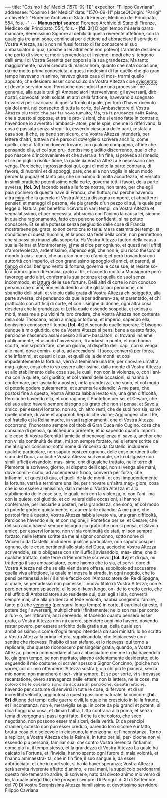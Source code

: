 --- title: "Cosimo I de' Medici (1570-09-11)" expeditor: "Filippo Cavriana" addressee: "Cosimo I de' Medici" date: "1570-09-11" placeOfOrigin: "Parigi" archiveRef: "Florence Archivio di Stato di Firenze, Mediceo del Principato, 554, fols. -" --- **Manuscript source:** Florence Archivio di Stato di Firenze, Mediceo del Principato, 554, fols. - **[fol. 3r]** D'ogni tempo mi seria parso mancare, Serenissimo Signore al debito di quella riverente affetione, con la quale gia tre anni sono, cominciai per elettione ad abbracciare il servitio di Vostra Altezza, se io non mi fussi forzato di far conoscere al suo ambasciator di qua, (poichè a lei altrimente non potevo) L'ardente desiderio che porto di vivere et morir servendola; et insieme i modi che si tengono dalli emuli di Vostra Serenità per opporsi alla sua grandezza; Ma tanto maggiormente, havrei creduto di mancar hora, quanto che nata occasione, da me molto prima conosciuta, à questi medesimi di far quello che gia gran tempo havevano in animo, havevo giusta caua di mos- trarmi quello appunto, che desidero esser conosciuto da Vostra Altezza cioe <span style="text-decoration: underline wavy;">sviscerato</span> et devoto servidor suo. Percioche dovendosi fare una processio- ne generale, alla quale tutti gli Ambasciatori intervenivano, gli avversarij, dirò nostri, convocati molti soldati et altri della fattione, havevano disdegnato trovarsivi per scaricarsi di quell'affronto il quale, per loro d'haver ricevuto gia doi anni, nel conspetto di tutta la corte, dal Ambasciatore di Vostra Altezza piu tosto che per far novo tumulto; Ma, tra la prudenza della Reina, che à questo si oppose, et tra le pro- visioni, che si erano fatte in contrario, havendone io avvertito l'ambasci- atore, per le spie, che me lo rifferivano, la cosa è passata senza strepi- to, essendo ciescuna delle parti, restata a casa soa, Il che, se bene son sicuro, che Vostra Altezza intenderà, per lettere d'altri, tuttavia mi è parso di doverglielo scrivere anch'io, come quello, che al fatto mi dovevo trovare, con qualche compagnia, affine che pensando ella, et col suo pru- dentissimo giuditio discorrendo, quello che puo nascere d'inconveniente et che averra al fin fine, si proveda al rimedio, et se ne pigli la risolu- tione, la quale da Vostra Altezza è necessario che venga. Percioche, ingrossandosi qui, ogni di molto la parte contraria, di favore, di huomini et di appoggi, pare, che ella non voglia in alcun modo perder la pugna/ et tanto piu, che un huomo di molta accortezza, et versato in simili prattiche potentissimo nella corte, governa tutti i favori, della parte avversa, **[fol. 3v]** facendo testa alle forze nostre, non tanto, per che egli paia nochiero di questa nave di Francia, che fluttua, ma perche havendo altra <span style="text-decoration: underline wavy;">mira</span> che la querela di Vostra Altezza dissegna rompere, et abbattere i pensieri et maneggi di pesona, vie piu grande d'un pezzo di sui, la quale per legge di Natura, per benefitio ricevuto in varij tempi, da Vostra Altezza et segnalatissimo, et per necessità, abbraccia con l'animo la causa lei, sicome in qualche ragionamento, fatto con persone confidenti, si ha potuto conoscere. Et se ella potesse senza pregiuditio delle cose di Francia, mostrarsene piu grata, io son certo che lo faria. Ma la calamità dei tempi, la conditione di questi huomini, et la poco sta fede della corte, non permettono che si passi piu inánzi alla scoperta. Ha Vostra Altezza fautori della causa sua la Reina/ et Montmoransy, <span style="text-decoration: underline wavy;">si</span> me si dice per ogniuno, et questi nelli uffitij d'amorevolezza, ardentissimo, sapendo egli, che non è, piu ricco thesoro al mondo à cias- cuno, che un gran numero d'amici; et però trovandosi con auttorità con imperio, et con grandissimo appoggio di amici, et parenti, al <span style="text-decoration: underline wavy;">fianco</span> di cosi benigno vento di fortuna, governa le cose sue, et resiste so- lo à primi signori di Francia, grato al Re, et accetto molto a Monsignore però favoreggiando altri, conferma la sua potenza et quella de suoi senza incommodo, et <span style="text-decoration: underline wavy;">iattura</span> delle sue fortune. Delli altri di corte io non conosco persona che c'ami, non escludendo anche gli Italiani percioche, chi sbandito delli stati, et vie piu dalla gratia di Vostra Altezza chi soiggetto, alla parte avversa, chi pendendo da quella per adheren- za, et parentado, et chi pratticato con artificij di corte, et con lusinghe di donne, ogni altra cosa desidera che la grandezza di Lei la quale essendo sospetta, et odiosa a molti, massime a piu vicini fa loro credere, che Vostra Altezza non contenta della sola Thoscana, aspiri a maggior fortuna, et imperio, sapendo ella, benissimo conoscere il tempo **[fol. 4r]** et secondo quello operare. È bisogno dunque à mio giuditio, che da Vostra Altezza si pensi bene a questo fatto, percioche nascendo assai spesso alli am- basciatori, di trovarsi insieme publicamente, et usando l'avversario, di andarsi in punto, et con buona scorta, non si potrà fare, che un giorno, al dispetto delli capi, non si venga alle mani, dove comin- ciatio, ad accendersi il fuoco, converrà per forza, che infiammi, et questi di qua, et quelli de la de monti. et cosi impudentemente la fortuna, verrà a terminare una lite, per rinovare un'altra mag- giore, cosa che io so essere alienissima, dalla mente di Vostra Altezza et allo stabilimento delle cose sue, le quali, non con la violenza, o, con l'ani- ma con la quiete, col giuditio, et col valersi delle occasioni, si hanno à confermare, per lasciarle a posteri, nella grandezza, che sono, et col modo di poterle godere quietamente, et aumentarle etiandio; A me pare, che postosi fine à questo, Vostra Altezza habbia levato via, una gran difficoltà, Percioche havendo ella, et con ragione, il Pontefice per se, et Cesare, che del suo aiuto haverà sempre bisogno piu grato che non si pensa, et Savoia amico. per esservi lontano, non so, chi altro resti, che de suoi non sia, salvo quelle ombre, di vane et apparenti Republiche vicine; Aggiongesi che il Re, col fratello et la Reina madre, in varij ragionamenti, che di Vostra Altezza occorrono, l'honorano sempre col titolo di Gran Duca mio Cugino. cosa che consuma di gelosia, qualcheduno presente; et io sapendo quanto importi alle cose di Vostra Serenità l'amicitia et benevoglienza di savoia, anchor che non vi sia continuità de stati, mi son sempre forzato, nelle lettere scritte da me al signor concinno, sotto nome di Vincenzo da Castello, includervi qualche particolare, non saputo cosi per ognuno, delle cose pertinenti allo stato del Duca, accioche Vostra Altezza scrivendole, se lo obligasse con simili ufficij avisandolo, mas- sime, che di qualche trattato, nelle terre di Piemonte le scrivevo; giorno, al dispetto delli capi, non si venga alle mani, dove comin- ciatio, ad accendersi il fuoco, converrà per forza, che infiammi, et questi di qua, et quelli de la de monti. et cosi impudentemente la fortuna, verrà a terminare una lite, per rinovare un'altra mag- giore, cosa che io so essere alienissima, dalla mente di Vostra Altezza et allo stabilimento delle cose sue, le quali, non con la violenza, o, con l'ani- ma con la quiete, col giuditio, et col valersi delle occasioni, si hanno à confermare, per lasciarle a posteri, nella grandezza, che sono, et col modo di poterle godere quietamente, et aumentarle etiandio; A me pare, che postosi fine à questo, Vostra Altezza habbia levato via, una gran difficoltà, Percioche havendo ella, et con ragione, il Pontefice per se, et Cesare, che del suo aiuto haverà sempre bisogno piu grato che non si pensa, et Savoia amico. per esservi lontano, non vi sia continuità de stati, mi son sempre forzato, nelle lettere scritte da me al signor concinno, sotto nome di Vincenzo da Castello, includervi qualche particolare, non saputo cosi per ognuno, delle cose pertinenti allo stato del Duca, accioche Vostra Altezza scrivendole, se lo obligasse con simili ufficij avisandolo, mas- sime, che di qualche trattato, nelle terre di Piemonte le scrivevo; **[fol. 4v]** et di qua, mi trattengo il suo ambasciatore, come huomo che io sia, et servi- dore di Vostra Altezza nel che se ella vien da me offesa, supplicolo ad accusarne quella viva affettione, la quale mi mostra la strada, in ogni negotio, che io pensi pertenessi a lei / il simile faccio con l'Ambasciatore del Re di Spagna, al quale, se per adesso non piacesse, il nuovo titolo di Vostra Altezza; non è però per sempre spiacerle; el lo so di buon luogo, on- de io credo certo, che nel uffitio di Ambasciatore suo residente qui, qual egli si sia, converrà sempre mai, che alla prudenza et fedel volonta, habbia congionto l'ardire, tanto più che <span style="text-decoration: underline wavy;">venendo</span> (per starvi longo tempo) in corte, il cardinal da este, il potere degl' avversarij, multiplicherà infinitamente; ne io son mai per conto all'un- o, per rittirarmi, anzi servendo, et facendo quanto penserò esser grato, a Vostra Altezza non mi curerò, spendere ogni mio havere, dovendo restar povero, per essere arrichito della gratia sua, della quale son ambitiosissimo; sicome d'ogni tempo intenderà da suoi ministri. Io ho scritto a Vostra Altezza la prima lettera, supplicandola, che le piacesse con- sentire che ricevessi l'habito di san stefano, et lo ricevessi qui torno a replicarle, che questo riconoscerò per singolar gratia, quando, a Vostra Altezza, piacerà commandare al suo ambasciatore che me lo dia havendolo io, gia gran tempo, se non meritato, almeno ardentemente desiderato; et io seguendo il mio costume di scriver spesso a Signor Concinno, (poiche non vorrei, col dir mio offendere l'Altezza vostra ); o a chi più le piacerà, senza mio nome; non mancherò di ser- virla sempre. Et se per sorte, vi si trovasse recantatione, overo stravaganza nelle lettere; non la lettera, ne le cose, ma coloro che le operano sono da accusarsi; percioche, questa natione, havendo per costume di senvirsi in tutte le cose, di fervore, et di un' incredibil velocità, aggiontosi a questa passione naturale, la concon- **[fol. 5r]** ditione dei tempi delle guerre civili, la quale ha cresciuto in lei la fraude, et l'inconstanza; non è, meraviglia se qui in corte da piu grandi et potenti, si dica hoggi una cosa, et diman l'altra, tutto contraria alla prima, et senza tema di vergogna si passi ogni fatto. Il che fa che coloro, che seco negotiano, non possono esser mai sicuri, della verità. Et da prencipi stranieri, cotesto non puo esser creduto, parendo loro sicome è infatto, brutta cosa et disdicevole in ciescuno, la menzogna, et l'inconstanza. Torno a replicar, a Vostra Altezza che la Reina è, in tutto per lei, per- cioche non vi essendo piu persona, familiar sua, che contro Vostra Serenità l'infiammi, come gia fu, il tempo stesso, et la grandezza di Vostra Altezza La quale ha calcato la Fortuna, et l'Invidia, hanno spento ogni furore di mala volontà, et l'hanno ammaestra- ta, che in fin fine, il suo sangue è, da esser abbracciato, et che in quel solo, si ha da haver speranza; Vostra Altezza serà servita riverente affetto d'animo, le real mani, la supplicolo perdonarmi questo mio temerario ardire, di scriverle, nato dal divoto animo mio verso di lei, la quale prego Dio, che prosperi sempre. Di Parigi il di XI di Settembre del 70 Di Vostra Serenissima Altezza humilissimo et devotissimo servidore Filippo Cavriana